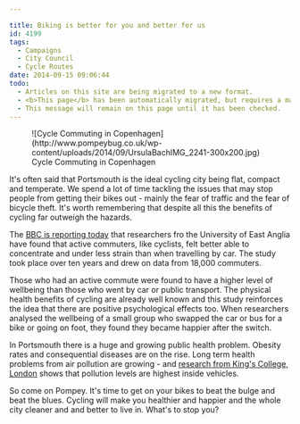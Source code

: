 ```yaml
---

title: Biking is better for you and better for us
id: 4199
tags:
  - Campaigns
  - City Council
  - Cycle Routes
date: 2014-09-15 09:06:44
todo:
  - Articles on this site are being migrated to a new format.
  - <b>This page</b> has been automatically migrated, but requires a manual check-&amp;-tune to ensure the format and links all work as expected.
  - This message will remain on this page until it has been checked.
---
```


<figure id="attachment_4200" align="alignright" width="300">![Cycle Commuting in Copenhagen](http://www.pompeybug.co.uk/wp-content/uploads/2014/09/UrsulaBachIMG_2241-300x200.jpg) Cycle Commuting in Copenhagen</figure>

It's often said that Portsmouth is the ideal cycling city being flat, compact and temperate. We spend a lot of time tackling the issues that may stop people from getting their bikes out - mainly the fear of traffic and the fear of bicycle theft. It's worth remembering that despite all this the benefits of cycling far outweigh the hazards.

The [BBC is reporting today](http://www.bbc.co.uk/news/health-29175088 "Walking or cycling to work improves wellbeing") that researchers fro the University of East Anglia have found that active commuters, like cyclists, felt better able to concentrate and under less strain than when travelling by car. The study took place over ten years and drew on data from 18,000 commuters.

Those who had an active commute were found to have a higher level of wellbeing than those who went by car or public transport. The physical health benefits of cycling are already well known and this study reinforces the idea that there are positive psychological effects too. When researchers analysed the wellbeing of a small group who swapped the car or bus for a bike or going on foot, they found they became happier after the switch.

In Portsmouth there is a huge and growing public health problem. Obesity rates and consequential diseases are on the rise. Long term health problems from air pollution are growing - and [research from King's College, London](http://road.cc/content/news/129814-testing-mps-reveals-worst-air-pollution-inside-carshttp://road.cc/content/news/129814-testing-mps-reveals-worst-air-pollution-inside-cars "Testing by MPs reveals worst air pollution is inside cars") shows that pollution levels are highest inside vehicles.

So come on Pompey. It's time to get on your bikes to beat the bulge and beat the blues. Cycling will make you healthier and happier and the whole city cleaner and and better to live in. What's to stop you?